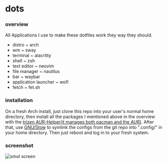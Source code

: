 # dots

### overview

All Applications I use to make these dotfiles work they way they should.

* distro ~ arch
* wm ~ sway
* terminal ~ alacritty
* shell ~ zsh
* text editor ~ neovim
* file manager ~ nautilus
* bar ~ waybar
* application launcher ~ wofi
* fetch ~ fet.sh

### installation

On a fresh Arch install, just clone this repo into your user's normal home directory, then install all the packages I mentioned above in the overview with the [trizen AUR-Helper(it manages both pacman and the AUR)](https://github.com/trizen/trizen). After that, use [GNU/Stow](https://www.gnu.org/software/stow/) to symlink the configs from the git repo into ".config/" in your home directory. Then just reboot and log in to your fresh system.

### screenshot
![smol screen](https://raw.githubusercontent.com/petrolblue/dots/master/screen.png)
